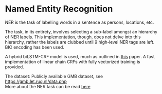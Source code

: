 <h1>Named Entity Recognition</h1>

NER is the task of labelling words in a sentence as persons, locations, etc. <br>

The task, in its entirety, involves selecting a sub-label amongst an hierarchy of NER labels. This implementation, though, does not delve into this hierarchy, rather the labels are clubbed until 9 high-level NER tags are left. BIO encoding has been used.<br>

A hybrid biLSTM-CRF model is used, much as outlined in [this](https://www.aclweb.org/anthology/N16-1030) paper. A fast implementation of linear chain CRFs with fully vectorized training is provided.

The dataset: Publicly available GMB dataset, see https://gmb.let.rug.nl/data.php
<br>
More about the NER task can be read [here](https://aclanthology.org/N16-1030/)
